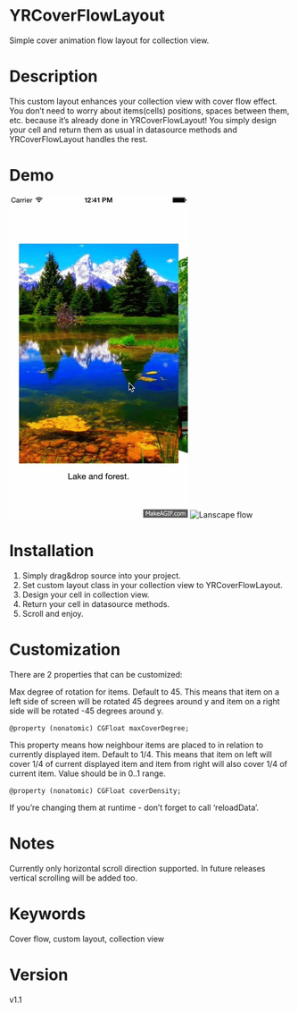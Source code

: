 # YRCoverFlowLayout

Simple cover animation flow layout for collection view.

# Description

This custom layout enhances your collection view with cover flow effect.
You don’t need to worry about items(cells) positions, spaces between them, etc. because it’s already done in YRCoverFlowLayout! You simply design your cell and return them as usual in datasource methods and YRCoverFlowLayout handles the rest.

# Demo

![Portrait flow](/PortraitCoverLayout.gif)
![Lanscape flow](/LandscapeCoverLayout.gif)

# Installation

1. Simply drag&drop source into your project.
2. Set custom layout class in your collection view to YRCoverFlowLayout.
3. Design your cell in collection view.
4. Return your cell in datasource methods.
5. Scroll and enjoy.

# Customization 

There are 2 properties that can be customized:

Max degree of rotation for items. Default to 45. This means that item on a left side of screen will be rotated 45 degrees around y and item on a right side will be rotated -45 degrees around y. 

	@property (nonatomic) CGFloat maxCoverDegree;

This property means how neighbour items are placed to in relation to currently displayed item. Default to 1/4. This means that item on left will cover 1/4 of current displayed item and item from right will also cover 1/4 of current item. Value should be in 0..1 range.

	@property (nonatomic) CGFloat coverDensity;

If you’re changing them at runtime - don’t forget to call ‘reloadData’.

# Notes

Currently only horizontal scroll direction supported.
In future releases vertical scrolling will be added too.

# Keywords

Cover flow, custom layout, collection view

# Version

v1.1